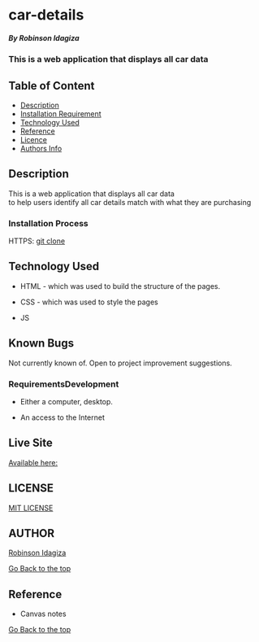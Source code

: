 # car-details

##### By Robinson Idagiza

### This is a web application that displays all car data

## Table of Content

- [Description](#description)
- [Installation Requirement](#Installation)
- [Technology Used](#technology-used)
- [Reference](#reference)
- [Licence](#licence)
- [Authors Info](#author-Info)

## Description

<p>This is a web application that displays all car data <br> to help users identify all car details match with what they are purchasing </p>

### Installation Process
HTTPS: [git clone](https://github.com/robinadoro/car-details)

## Technology Used

- HTML - which was used to build the structure of the pages.

- CSS - which was used to style the pages

- JS

## Known Bugs
Not currently known of. Open to project improvement suggestions.


### RequirementsDevelopment

- Either a computer, desktop.

- An access to the Internet

## Live Site
[Available here: ](https://github.com/robinadoro/car-details)


## LICENSE
[MIT LICENSE](https://github.com/robinadoro/The-Pie/blob/main/LICENCE)

## AUTHOR
[Robinson Idagiza](https://github.com/robinadoro)


[Go Back to the top](#car-details)

## Reference

- Canvas notes

[Go Back to the top](#car-details)


